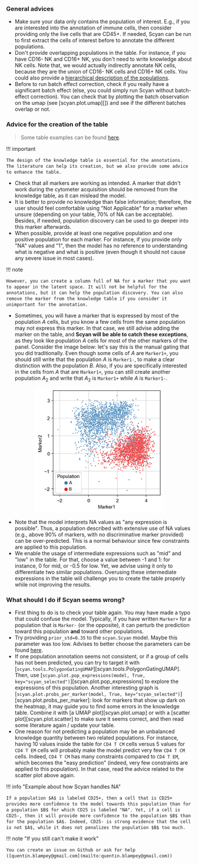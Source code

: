### General advices

- Make sure your data only contains the population of interest. E.g., if you are interested into the annotation of immune cells, then consider providing only the live cells that are CD45+. If needed, Scyan can be run to first extract the cells of interest before to annotate the different populations.
- Don't provide overlapping populations in the table. For instance, if you have CD16- NK and CD16+ NK, you don't need to write knowledge about NK cells. Note that, we would actually indirectly annotate NK cells, because they are the union of CD16- NK cells and CD16+ NK cells. You could also provide a [hierarchical description of the populations](../tutorials/usage/#working-with-hierarchical-populations).
- Before to run batch effect correction, check if you really have a significant batch effect (else, you could simply run Scyan without batch-effect correction). You can check that by plotting the batch observation on the umap (see [scyan.plot.umap][]) and see if the different batches overlap or not.

### Advice for the creation of the table
> Some table examples can be found [here](https://github.com/MICS-Lab/scyan_data/blob/main/public_tables.md).

!!! important

    The design of the knowledge table is essential for the annotations. The literature can help its creation, but we also provide some advice to enhance the table.

- Check that all markers are working as intended. A marker that didn't work during the cytometer acquisition should be removed from the knowledge table, as it can mislead the model.
- It is better to provide no knowledge than false information; therefore, the user should feel comfortable using "Not Applicable" for a marker when unsure (depending on your table, 70% of NA can be acceptable). Besides, if needed, population discovery can be used to go deeper into this marker afterwards.
- When possible, provide at least one negative population and one positive population for each marker. For instance, if you provide only "NA" values and "1", then the model has no reference to understanding what is negative and what is positive (even though it should not cause any severe issue in most cases).

!!! note

    However, you can create a column full of NA for a marker that you want to appear in the latent space. It will not be helpful for the annotations, but it can help the population discovery. You can also remove the marker from the knowledge table if you consider it unimportant for the annotation.

- Sometimes, you will have a marker that is expressed by most of the population $A$ cells, but you know a few cells from the same population may not express this marker. In that case, we still advise adding the marker on the table, and **Scyan will be able to catch these exceptions**, as they look like population $A$ cells for most of the other markers of the panel. Consider the image below: let's say this is the manual gating that you did traditionally. Even though some cells of $A$ are `Marker1+`, you should still write that the population $A$ is `Marker1-`, to make a clear distinction with the population $B$. Also, if you are specifically interested in the cells from $A$ that are `Marker1+`, you can still create another population $A_2$ and write that $A_2$ is `Marker1+` while $A$ is `Marker1-`.

<p align="center">
  <img src="../assets/example_scatterplot.png" alt="scatterplot" width="350px"/>
</p>

- Note that the model interprets NA values as "any expression is possible". Thus, a population described with extensive use of NA values (e.g., above 90% of markers, with no discriminative marker provided) can be over-predicted. This is a normal behaviour since few constraints are applied to this population.
- We enable the usage of intermediate expressions such as "mid" and "low" in the table. For that, choose a value between -1 and 1: for instance, 0 for mid, or -0.5 for low. Yet, we advise using it only to differentiate two similar populations. Overusing these intermediate expressions in the table will challenge you to create the table properly while not improving the results.

### What should I do if Scyan seems wrong?

- First thing to do is to check your table again. You may have made a typo that could confuse the model. Typically, if you have written `Marker+` for a population that is `Marker-` (or the opposite), it can perturb the prediction toward this population **and** toward other populations.
- Try providing `prior_std=0.35` to the `scyan.Scyan` model. Maybe this parameter was too low. Advises to better choose the parameters can be found [here](../advanced/parameters).
- If one population annotation seems not consistent, or if a group of cells has not been predicted, you can try to target it with [`scyan.tools.PolygonGatingUMAP`][scyan.tools.PolygonGatingUMAP]. Then, use [`scyan.plot.pop_expressions(model, True, key="scyan_selected")`][scyan.plot.pop_expressions] to explore the expressions of this population. Another interesting graph is [`scyan.plot.probs_per_marker(model, True, key="scyan_selected")`][scyan.plot.probs_per_marker]: look for markers that show up dark on the heatmap, it may guide you to find some errors in the knowledge table. Combine it with [a UMAP plot][scyan.plot.umap] or with a [scatter plot][scyan.plot.scatter] to make sure it seems correct, and then read some literature again / update your table.
- One reason for not predicting a population may be an unbalanced knowledge quantity between two related populations. For instance, having 10 values inside the table for `CD4 T CM` cells versus 5 values for `CD4 T EM` cells will probably make the model predict very few `CD4 T CM` cells. Indeed, `CD4 T CM` has many constraints compared to `CD4 T EM`, which becomes the "easy prediction" (indeed, very few constraints are applied to this population). In that case, read the advice related to the scatter plot above again.

!!! info "Example about how Scyan handles NA"

    If a population $A$ is labeled CD25+, then a cell that is CD25+ provides more confidence to the model towards this population than for a population $B$ for which CD25 is labeled "NA". Yet, if a cell is CD25-, then it will provide more confidence to the population $B$ than for the population $A$. Indeed, CD25- is strong evidence that the cell is not $A$, while it does not penalizes the population $B$ too much.

!!! note "If you still can't make it work"

    You can create an issue on Github or ask for help ([quentin.blampey@gmail.com](mailto:quentin.blampey@gmail.com))
